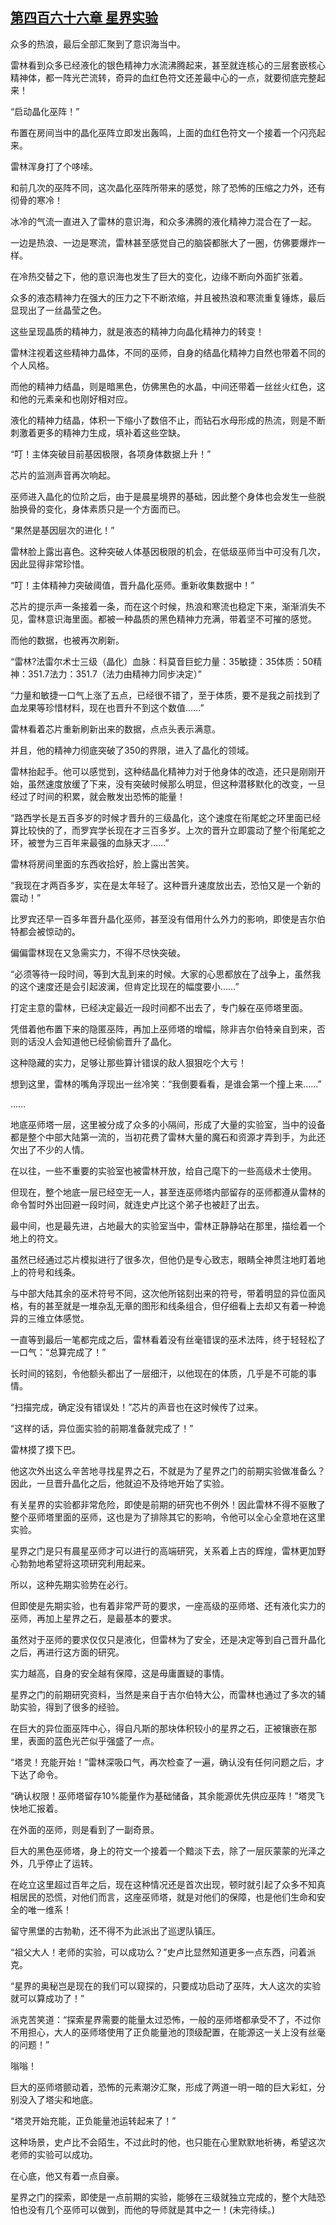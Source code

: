 ## [第四百六十六章 星界实验](https://www.xxbiquge.com/11_11222/8928574.html)


  众多的热浪，最后全部汇聚到了意识海当中。

  雷林看到众多已经液化的银色精神力水流沸腾起来，甚至就连核心的三层套嵌核心精神体，都一阵光芒流转，奇异的血红色符文还差最中心的一点，就要彻底完整起来！

  “启动晶化巫阵！”

  布置在房间当中的晶化巫阵立即发出轰鸣，上面的血红色符文一个接着一个闪亮起来。

  雷林浑身打了个哆嗦。

  和前几次的巫阵不同，这次晶化巫阵所带来的感觉，除了恐怖的压缩之力外，还有彻骨的寒冷！

  冰冷的气流一直进入了雷林的意识海，和众多沸腾的液化精神力混合在了一起。

  一边是热浪、一边是寒流，雷林甚至感觉自己的脑袋都胀大了一圈，仿佛要爆炸一样。

  在冷热交替之下，他的意识海也发生了巨大的变化，边缘不断向外面扩张着。

  众多的液态精神力在强大的压力之下不断浓缩，并且被热浪和寒流重复锤炼，最后显现出了一丝晶莹之色。

  这些呈现晶质的精神力，就是液态的精神力向晶化精神力的转变！

  雷林注视着这些精神力晶体，不同的巫师，自身的结晶化精神力自然也带着不同的个人风格。

  而他的精神力结晶，则是暗黑色，仿佛黑色的水晶，中间还带着一丝丝火红色，这和他的元素亲和也刚好相对应。

  液化的精神力结晶，体积一下缩小了数倍不止，而钻石水母形成的热流，则是不断刺激着更多的精神力生成，填补着这些空缺。

  “叮！主体突破目前基因极限，各项身体数据上升！”

  芯片的监测声音再次响起。

  巫师进入晶化的位阶之后，由于是晨星境界的基础，因此整个身体也会发生一些脱胎换骨的变化，身体素质只是一个方面而已。

  “果然是基因层次的进化！”

  雷林脸上露出喜色。这种突破人体基因极限的机会，在低级巫师当中可没有几次，因此显得非常珍惜。

  “叮！主体精神力突破阈值，晋升晶化巫师。重新收集数据中！”

  芯片的提示声一条接着一条，而在这个时候，热浪和寒流也稳定下来，渐渐消失不见，雷林意识海里面。都被一种晶质的黑色精神力充满，带着坚不可摧的感觉。

  而他的数据，也被再次刷新。

  “雷林?法雷尔术士三级（晶化）血脉：科莫音巨蛇力量：35敏捷：35体质：50精神：351.7法力：351.7（法力由精神力同步决定）”

  “力量和敏捷一口气上涨了五点，已经很不错了，至于体质，要不是我之前找到了血龙果等珍惜材料，现在也晋升不到这个数值……”

  雷林看着芯片重新刷新出来的数据，点点头表示满意。

  并且，他的精神力彻底突破了350的界限，进入了晶化的领域。

  雷林抬起手。他可以感觉到，这种结晶化精神力对于他身体的改造，还只是刚刚开始，虽然速度放缓了下来，没有突破时候那么明显，但这种潜移默化的改变，一旦经过了时间的积累，就会散发出恐怖的能量！

  “路西学长是五百多岁的时候才晋升的三级晶化，这个速度在衔尾蛇之环里面已经算比较快的了，而罗宾学长现在才三百多岁。上次的晋升立即震动了整个衔尾蛇之环，被誉为三百年来最强的血脉天才……”

  雷林将房间里面的东西收拾好，脸上露出苦笑。

  “我现在才两百多岁，实在是太年轻了。这种晋升速度放出去，恐怕又是一个新的震动！”

  比罗宾还早一百多年晋升晶化巫师，甚至没有借用什么外力的影响，即使是吉尔伯特都会被惊动的。

  偏偏雷林现在又急需实力，不得不尽快突破。

  “必须等待一段时间，等到大乱到来的时候。大家的心思都放在了战争上，虽然我的这个速度还是会引起波澜，但肯定比现在的幅度要小……”

  打定主意的雷林，已经决定最近一段时间都不出去了，专门躲在巫师塔里面。

  凭借着他布置下来的隐匿巫阵，再加上巫师塔的增幅，除非吉尔伯特亲自到来，否则的话没人会知道他已经偷偷晋升了晶化。

  这种隐藏的实力，足够让那些算计错误的敌人狠狠吃个大亏！

  想到这里，雷林的嘴角浮现出一丝冷笑：“我倒要看看，是谁会第一个撞上来……”

  ……

  地底巫师塔一层，这里被分成了众多的小隔间，形成了大量的实验室，当中的设备都是整个中部大陆第一流的，当初花费了雷林大量的魔石和资源才弄到手，为此还欠出了不少的人情。

  在以往，一些不重要的实验室也被雷林开放，给自己麾下的一些高级术士使用。

  但现在，整个地底一层已经空无一人，甚至连巫师塔内部留存的巫师都遵从雷林的命令暂时外出回避一段时间，就连史卢比这个弟子也被赶了出去。

  最中间，也是最先进，占地最大的实验室当中，雷林正静静站在那里，描绘着一个地上的符文。

  虽然已经通过芯片模拟进行了很多次，但他仍是专心致志，眼睛全神贯注地盯着地上的符号和线条。

  与中部大陆其余的巫术符号不同，这次他所铭刻出来的符号，带着明显的异位面风格，有的甚至就是一堆杂乱无章的图形和线条组合，但仔细看上去却又有着一种诡异的三维立体感觉。

  一直等到最后一笔都完成之后，雷林看着没有丝毫错误的巫术法阵，终于轻轻松了一口气：“总算完成了！”

  长时间的铭刻，令他额头都出了一层细汗，以他现在的体质，几乎是不可能的事情。

  “扫描完成，确定没有错误处！”芯片的声音也在这时候传了过来。

  “这样的话，异位面实验的前期准备就完成了！”

  雷林摸了摸下巴。

  他这次外出这么辛苦地寻找星界之石，不就是为了星界之门的前期实验做准备么？因此，一旦晋升晶化之后，他就迫不及待地开始了实验。

  有关星界的实验都非常危险，即使是前期的研究也不例外！因此雷林不得不驱散了整个巫师塔里面的巫师，这也是为了排除其它的影响，令他可以全心全意地在这里实验。

  星界之门是只有晨星巫师才可以进行的高端研究，关系着上古的辉煌，雷林更加野心勃勃地希望将这项研究利用起来。

  所以，这种先期实验势在必行。

  但即使是先期实验，也有着非常严苛的要求，一座高级的巫师塔、还有液化实力的巫师，再加上星界之石，是最基本的要求。

  虽然对于巫师的要求仅仅只是液化，但雷林为了安全，还是决定等到自己晋升晶化之后，再进行这方面的研究。

  实力越高，自身的安全越有保障，这是毋庸置疑的事情。

  星界之门的前期研究资料，当然是来自于吉尔伯特大公，而雷林也通过了多次的辅助实验，得到了很多的经验。

  在巨大的异位面巫阵中心，得自凡斯的那块体积较小的星界之石，正被镶嵌在那里，表面的蓝色光芒似乎强盛了一点。

  “塔灵！充能开始！”雷林深吸口气，再次检查了一遍，确认没有任何问题之后，才下达了命令。

  “确认权限！巫师塔留存10%能量作为基础储备，其余能源优先供应巫阵！”塔灵飞快地汇报着。

  在外面的巫师，则是看到了一副奇景。

  巨大的黑色巫师塔，身上的符文一个接着一个黯淡下去，除了一层灰蒙蒙的光泽之外，几乎停止了运转。

  在屹立这里超过百年之后，现在这种情况还是首次出现，顿时就引起了众多不知真相居民的恐慌，对他们而言，这座巫师塔，就是对他们的保障，也是他们生命和安全的唯一维系！

  留守黑堡的古勃勒，还不得不为此派出了巡逻队镇压。

  “祖父大人！老师的实验，可以成功么？”史卢比显然知道更多一点东西，问着派克。

  “星界的奥秘岂是现在的我们可以窥探的，只要成功启动了巫阵，大人这次的实验就可以算成功了！”

  派克苦笑道：“探索星界需要的能量太过恐怖，一般的巫师塔都承受不了，不过你不用担心，大人的巫师塔使用了正负能量池的顶级配置，在能源这一关上没有丝毫的问题！”

  嗡嗡！

  巨大的巫师塔颤动着，恐怖的元素潮汐汇聚，形成了两道一明一暗的巨大彩虹，分别没入了塔尖和地底。

  “塔灵开始充能，正负能量池运转起来了！”

  这种场景，史卢比不会陌生，不过此时的他，也只能在心里默默地祈祷，希望这次老师的实验可以成功。

  在心底，他又有着一点自豪。

  星界之门的探索，即使是一点前期的实验，能够在三级就独立完成的，整个大陆恐怕也没有几个巫师可以做到，而他的导师就是其中之一！(未完待续。)
